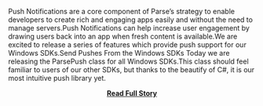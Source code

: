 <p>Push Notifications are a core component of Parse’s strategy to enable developers to create rich and engaging apps easily and without the need to manage servers.Push Notifications can help increase user engagement by drawing users back into an app when fresh content is available.We are excited to release a series of features which provide push support for our Windows SDKs.Send Pushes From the Windows SDKs
Today we are releasing the ParsePush
 class for all Windows SDKs.This class should feel familiar to users of our other SDKs, but thanks to the beautify of C#, it is our most intuitive push library yet.</p>
<center><p><a href="http://blog.parse.com/2013/05/15/parse-push-available-on-windows-8-and-net/" style='padding:25px; font-sze:18px; font-weight: bold;'>Read Full Story</a></p></center>
